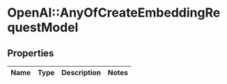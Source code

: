# OpenAI::AnyOfCreateEmbeddingRequestModel

## Properties
Name | Type | Description | Notes
------------ | ------------- | ------------- | -------------


